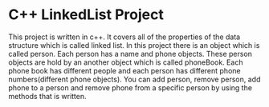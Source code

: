 # C++ LinkedList Project 
This project is written in c++. It covers all of the properties of the data structure which is called linked list. In this project there is an object which is called person. Each person has a name and phone objects. These person objects are hold by an another object which is called phoneBook. Each phone book has different people and each person has different phone numbers(different phone objects). You can add person, remove person, add phone to a person and remove phone from a specific person by using the methods that is written.
